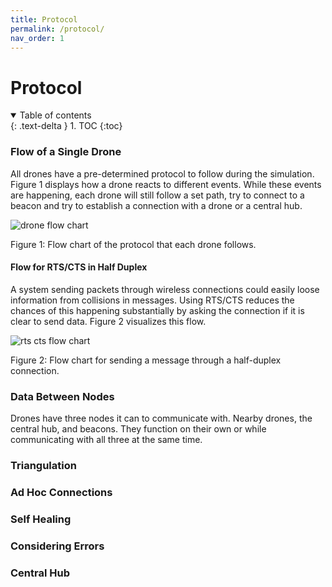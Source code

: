 ```yaml
---
title: Protocol
permalink: /protocol/
nav_order: 1
---
```


# Protocol
<details open markdown="block">
  <summary>
    Table of contents
  </summary>
  {: .text-delta }
1. TOC
{:toc}
</details>


### Flow of a Single Drone

All drones have a pre-determined protocol to follow during the simulation. Figure 1 displays how a drone reacts to different events. While these events are happening, each drone will still follow a set path, try to connect to a beacon and try to establish a connection with a drone or a central hub.

<img src="/IM-WANTEDD/images/drone_flow_chart.png" alt="drone flow chart" />

Figure 1: Flow chart of the protocol that each drone follows.



#### **Flow for RTS/CTS in Half Duplex**
A system sending packets through wireless connections could easily loose information from collisions in messages. Using RTS/CTS reduces the chances of this happening substantially by asking the connection if it is clear to send data. Figure 2 visualizes this flow. 

<img src="/IM-WANTEDD/images/rts_cts_flow_chart.png" alt="rts cts flow chart"/>

Figure 2: Flow chart for sending a message through a half-duplex connection.


### Data Between Nodes
Drones have three nodes it can to communicate with. Nearby drones, the central hub, and beacons. They function on their own or while communicating with all three at the same time. 


### Triangulation


### Ad Hoc Connections



### Self Healing



### Considering Errors



### Central Hub